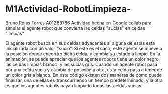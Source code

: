 # M1Actividad-RobotLimpieza-
Bruno Rojas Torres A01283786
Actividad hecha en Google collab para simular el agente robot que convierta las celdas "sucias" en celdas "limpias"

El agente robot busca en sus celdas adyacentes si alguna de estas esta inicializada con un valor "sucio". Si este es el caso, este agente se mueve a la posición donde encontró dicha celda, y cambia su estado a limpio. En la animación, se puede apreciar que los agentes robots tiene un color negro, las celdas limpias blanco, y las sucias gris. Cuando un agente robot pasa por una celda sucia y cambia de posición a otra, esta celda pasa a tener de un color gris a blanco. En este código existen dos maneras de cómo puede finalizar, una de ellas es transcurriendo un tiempo predeterminado, y la otra es que los agentes robots hayan limpiado todas las celdas sucias. 
